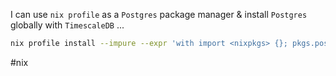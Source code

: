 I can use `nix profile` as a `Postgres` package manager & install `Postgres` globally with `TimescaleDB` ...

```sh
nix profile install --impure --expr 'with import <nixpkgs> {}; pkgs.postgresql.withPackages   (p: [ p.timescaledb ])'
```

#nix